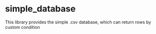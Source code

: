 # simple_database
This library provides the simple .csv database, which can return rows by custom condition
